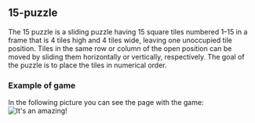 ## 15-puzzle

The 15 puzzle is a sliding puzzle having 15 square tiles numbered 1–15 in a frame that is 4 tiles high and 4 tiles wide, leaving one unoccupied tile position. Tiles in the same row or column of the open position can be moved by sliding them horizontally or vertically, respectively. The goal of the puzzle is to place the tiles in numerical order.

### Example of game

In the following picture you can see the page with the game:
![It's an amazing!](images/example.png "example")
